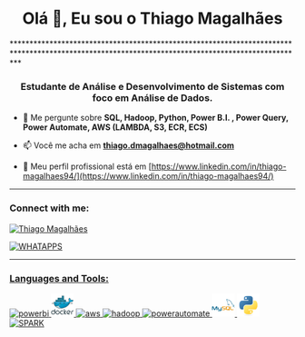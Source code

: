 <h1 align="center">Olá 👋, Eu sou o Thiago Magalhães</h1>
*************************************************************************************************************************************************
<h3 align="center">Estudante de Análise e Desenvolvimento de Sistemas com foco em Análise de Dados.</h3>

- 💬 Me pergunte sobre **SQL, Hadoop, Python, Power B.I. , Power Query, Power Automate, AWS (LAMBDA, S3, ECR, ECS)**

- 📫 Você me acha em **thiago.dmagalhaes@hotmail.com**

- 📝 Meu perfil profissional está em [https://www.linkedin.com/in/thiago-magalhaes94/](https://www.linkedin.com/in/thiago-magalhaes94/)
********************************************************************************************************************************************************
<h3 align="left">Connect with me:</h3>
<p align="left">
<a href="https://www.linkedin.com/in/thiago-magalhaes94/" target="blank"><img align="center" src="https://raw.githubusercontent.com/rahuldkjain/github-profile-readme-generator/master/src/images/icons/Social/linked-in-alt.svg" alt="Thiago Magalhães" height="30" width="40" /></a>
</p> 

<a href="https://wa.me/5531995855553" target="_blank" rel="noreferrer"> <img src="https://img.icons8.com/?size=100&id=16713&format=png&color=000000" alt="WHATAPPS" width="40" height="40"/>

********************************************************************************************************************************************************
<h3 align="left">Languages and Tools:</h3>
<p align="left">
   <a href="https://www.microsoft.com/pt-br/power-platform/products/power-bi" target="_blank" rel="noreferrer"> <img src="https://upload.wikimedia.org/wikipedia/commons/c/cf/New_Power_BI_Logo.svg" alt="powerbi" width="40" height="40"/> </a> 
   <a href="https://www.docker.com/" target="_blank" rel="noreferrer"> <img src="https://raw.githubusercontent.com/devicons/devicon/master/icons/docker/docker-original-wordmark.svg" alt="docker" width="40" height="40"/> </a> 
   <a href="https://aws.amazon.com/" target="_blank" rel="noreferrer"> <img src="https://upload.wikimedia.org/wikipedia/commons/9/93/Amazon_Web_Services_Logo.svg" alt="aws" width="40" height="40"/> </a> 
   <a href="https://hadoop.apache.org/" target="_blank" rel="noreferrer"> <img src="https://www.vectorlogo.zone/logos/apache_hadoop/apache_hadoop-icon.svg" alt="hadoop" width="40" height="40"/> </a> 
   <a href="https://www.microsoft.com/pt-br/power-platform/products/power-automate" target="_blank" rel="noreferrer"> <img src="https://upload.wikimedia.org/wikipedia/commons/4/4d/Microsoft_Power_Automate.svg" alt="powerautomate" width="40" height="40"/> </a> 
   <a href="https://www.mysql.com/" target="_blank" rel="noreferrer"> <img src="https://raw.githubusercontent.com/devicons/devicon/master/icons/mysql/mysql-original-wordmark.svg" alt="mysql" width="40" height="40"/> </a> 
   <a href="https://www.python.org" target="_blank" rel="noreferrer"> <img src="https://raw.githubusercontent.com/devicons/devicon/master/icons/python/python-original.svg" alt="python" width="40" height="40"/> </a>
   <a href="https://spark.apache.org/" target="_blank" rel="noreferrer"> <img src="https://digitalis.io/wp-content/uploads/2021/04/apache_spark_logo_icon_170560.png" alt="SPARK" width="40" height="40"/> </a> 
</p>


